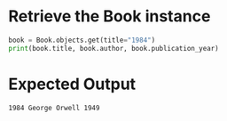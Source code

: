 # Retrieve the Book instance

```python
book = Book.objects.get(title="1984")
print(book.title, book.author, book.publication_year)
```

# Expected Output
```
1984 George Orwell 1949
``` 